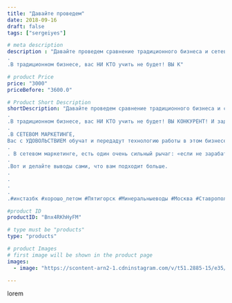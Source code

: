 ```yaml
---
title: "Давайте проведем"
date: 2018-09-16
draft: false
tags: ["sergeiyes"]

# meta description
description : "Давайте проведем сравнение традиционного бизнеса и сетевого маркетинга в области знаний и информации.
.
.В традиционном бизнесе, вас НИ КТО учить не будет! ВЫ К"

# product Price
price: "3000"
priceBefore: "3600.0"

# Product Short Description
shortDescription: "Давайте проведем сравнение традиционного бизнеса и сетевого маркетинга в области знаний и информации.
.
.В традиционном бизнесе, вас НИ КТО учить не будет! ВЫ КОНКУРЕНТ! И задача ваших конкурентов, что бы ваш бизнес «умер», как можно скорей. Делиться с вами, своим успехом, ни кто не будет. ВЫ ОТНИМАЕТЕ У НИХ ДЕНЬГИ!!! .
.
.В СЕТЕВОМ МАРКЕТИНГЕ,
Вас с УДОВОЛЬСТВИЕМ обучат и передадут технологию работы в этом бизнесе. Помогут на начальном  этапе. Покажут как правильно нужно делать. Т.к. ваш наставник на прямую заинтересован, что бы вы как можно скорее раскрутились и начали ЗАРАБАТЫВАТЬ.
.
. В сетевом маркетинге, есть один очень сильный рычаг: «если не зарабатывают твои люди, то не зарабатываешь ТЫ» Так, что знаний как строить этот бизнес, тут хоть отбавляй!
.
.Вот и делайте выводы сами, что вам подходит больше.
.
.
.
.
.#инстазбк #xopoшо_летом #Пятигорск #Минеральныеводы #Москва #Ставрополь #Сочи #Симферополь #Севастополь #УФО #Анапа #Краснодар #Екатеринбург #Челябинск #Ессентуки #Железноводск #Кисловодск #бизнес #gruppazahvata #крым #sergeystar"

#product ID
productID: "Bnx4RKhHyFM"

# type must be "products"
type: "products"

# product Images
# first image will be shown in the product page
images:
  - image: "https://scontent-arn2-1.cdninstagram.com/v/t51.2885-15/e35/41079251_1910201319062601_7381927334297384489_n.jpg?tp=1&_nc_ht=scontent-arn2-1.cdninstagram.com&_nc_cat=109&_nc_ohc=bXSjQ33gG4AAX_X164N&ccb=7-4&oh=c7e9ada1af95f4c08acf23c2839f23cc&oe=60863769&_nc_sid=86f79a&ig_cache_key=MTg2OTUyMjc5MDQ2NDI5OTM0MA%3D%3D.2-ccb7-4"

---
```

lorem
